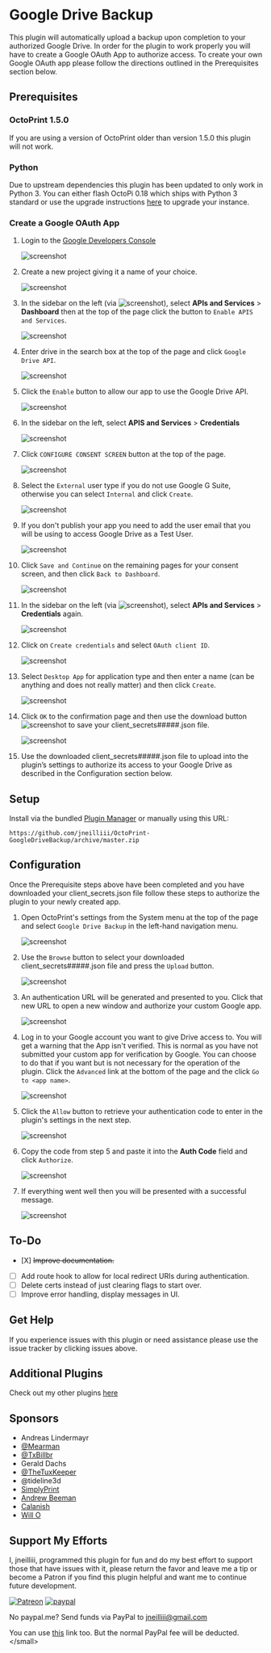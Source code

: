 # Google Drive Backup

This plugin will automatically upload a backup upon completion to your authorized Google Drive. In order for the plugin to work properly you will have to create a Google OAuth App to authorize access. To create your own Google OAuth app please follow the directions outlined in the Prerequisites section below.

## Prerequisites

### OctoPrint 1.5.0

If you are using a version of OctoPrint older than version 1.5.0 this plugin will not work.

### Python

Due to upstream dependencies this plugin has been updated to only work in Python 3. You can either flash OctoPi 0.18 which ships with Python 3 standard or use the upgrade instructions [here](https://github.com/cp2004/Octoprint-Upgrade-To-Py3) to upgrade your instance.

### Create a Google OAuth App

1. Login to the [Google Developers Console](https://cloud.google.com/console)   


   ![screenshot](.gitbook/assets/settings_step1.png)

2. Create a new project giving it a name of your choice.   


   ![screenshot](.gitbook/assets/settings_step2.png)

3. In the sidebar on the left \(via ![screenshot](.gitbook/assets/settings_menu%20%281%29.png)\), select **APIs and Services** &gt; **Dashboard** then at the top of the page click the button to `Enable APIS and Services`.   


   ![screenshot](.gitbook/assets/settings_step3.png)

4. Enter drive in the search box at the top of the page and click `Google Drive API`.   


   ![screenshot](.gitbook/assets/settings_step4.png)

5. Click the `Enable` button to allow our app to use the Google Drive API.   


   ![screenshot](.gitbook/assets/settings_step5.png)

6. In the sidebar on the left, select **APIS and Services** &gt; **Credentials**   


   ![screenshot](.gitbook/assets/settings_step6.png)

7. Click `CONFIGURE CONSENT SCREEN` button at the top of the page.   


   ![screenshot](.gitbook/assets/settings_step7.png)

8. Select the `External` user type if you do not use Google G Suite, otherwise you can select `Internal` and click `Create`.   


   ![screenshot](.gitbook/assets/settings_step8.png)

9. If you don't publish your app you need to add the user email that you will be using to access Google Drive as a Test User.   


   ![screenshot](.gitbook/assets/settings_step8b.png)

10. Click `Save and Continue` on the remaining pages for your consent screen, and then click `Back to Dashboard`.   


    ![screenshot](.gitbook/assets/settings_step9.png)

11. In the sidebar on the left \(via ![screenshot](.gitbook/assets/settings_menu.png)\), select **APIs and Services** &gt; **Credentials** again.   


    ![screenshot](.gitbook/assets/settings_step10.png)

12. Click on `Create credentials` and select `OAuth client ID`.   


    ![screenshot](.gitbook/assets/settings_step11.png)

13. Select `Desktop App` for application type and then enter a name \(can be anything and does not really matter\) and then click `Create`.   


    ![screenshot](.gitbook/assets/settings_step12.png)

14. Click `OK` to the confirmation page and then use the download button ![screenshot](.gitbook/assets/settings_download.png) to save your client\_secrets\#\#\#\#\#.json file.   


    ![screenshot](.gitbook/assets/settings_step13.png)

15. Use the downloaded client\_secrets\#\#\#\#\#.json file to upload into the plugin’s settings to authorize its access to your Google Drive as described in the Configuration section below.

## Setup

Install via the bundled [Plugin Manager](https://docs.octoprint.org/en/master/bundledplugins/pluginmanager.html) or manually using this URL:

```text
https://github.com/jneilliii/OctoPrint-GoogleDriveBackup/archive/master.zip
```

## Configuration

Once the Prerequisite steps above have been completed and you have downloaded your client\_secrets.json file follow these steps to authorize the plugin to your newly created app.

1. Open OctoPrint's settings from the System menu at the top of the page and select `Google Drive Backup` in the left-hand navigation menu.   


   ![screenshot](.gitbook/assets/configuration_step1.png)

2. Use the `Browse` button to select your downloaded client\_secrets\#\#\#\#\#.json file and press the `Upload` button.   


   ![screenshot](.gitbook/assets/configuration_step2.png)

3. An authentication URL will be generated and presented to you. Click that new URL to open a new window and authorize your custom Google app.   


   ![screenshot](.gitbook/assets/configuration_step3.png)

4. Log in to your Google account you want to give Drive access to. You will get a warning that the App isn't verified. This is normal as you have not submitted your custom app for verification by Google. You can choose to do that if you want but is not necessary for the operation of the plugin. Click the `Advanced` link at the bottom of the page and the click `Go to <app name>`.   


   ![screenshot](.gitbook/assets/configuration_step4.png)

5. Click the `Allow` button to retrieve your authentication code to enter in the plugin's settings in the next step.   


   ![screenshot](.gitbook/assets/configuration_step5.png)

6. Copy the code from step 5 and paste it into the **Auth Code** field and click `Authorize`.   


   ![screenshot](.gitbook/assets/configuration_step6.png)

7. If everything went well then you will be presented with a successful message.   


   ![screenshot](.gitbook/assets/configuration_step7.png)

## To-Do

* \[X\] ~~Improve documentation.~~
* [ ] Add route hook to allow for local redirect URIs during authentication.
* [ ] Delete certs instead of just clearing flags to start over.
* [ ] Improve error handling, display messages in UI.

## Get Help

If you experience issues with this plugin or need assistance please use the issue tracker by clicking issues above.

## Additional Plugins

Check out my other plugins [here](https://plugins.octoprint.org/by_author/#jneilliii)

## Sponsors

* Andreas Lindermayr
* [@Mearman](https://github.com/Mearman)
* [@TxBillbr](https://github.com/TxBillbr)
* Gerald Dachs
* [@TheTuxKeeper](https://github.com/thetuxkeeper)
* @tideline3d
* [SimplyPrint](https://simplyprint.dk/)
* [Andrew Beeman](https://github.com/Kiendeleo)
* [Calanish](https://github.com/calanish)
* [Will O](https://github.com/4wrxb)

## Support My Efforts

I, jneilliii, programmed this plugin for fun and do my best effort to support those that have issues with it, please return the favor and leave me a tip or become a Patron if you find this plugin helpful and want me to continue future development.

[![Patreon](.gitbook/assets/patreon-with-text-new.png)](https://www.patreon.com/jneilliii) [![paypal](.gitbook/assets/paypal-with-text.png)](https://paypal.me/jneilliii)

No paypal.me? Send funds via PayPal to jneilliii@gmail.com

You can use [this](https://www.paypal.com/cgi-bin/webscr?cmd=_xclick&business=jneilliii@gmail.com) link too. But the normal PayPal fee will be deducted. &lt;/small&gt;

